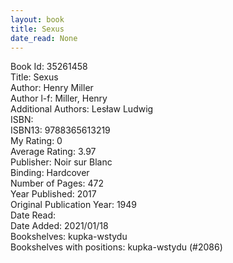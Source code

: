 ```yaml
---
layout: book
title: Sexus
date_read: None
---
```


Book Id: 35261458<br />
Title: Sexus<br />
Author: Henry Miller<br />
Author l-f: Miller, Henry<br />
Additional Authors: Lesław Ludwig<br />
ISBN: <br />
ISBN13: 9788365613219<br />
My Rating: 0<br />
Average Rating: 3.97<br />
Publisher: Noir sur Blanc<br />
Binding: Hardcover<br />
Number of Pages: 472<br />
Year Published: 2017<br />
Original Publication Year: 1949<br />
Date Read: <br />
Date Added: 2021/01/18<br />
Bookshelves: kupka-wstydu<br />
Bookshelves with positions: kupka-wstydu (#2086)<br />


